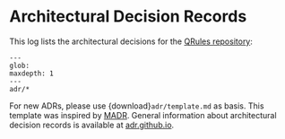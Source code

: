 <!-- cspell:ignore madr -->

# Architectural Decision Records

This log lists the architectural decisions for the
[QRules repository](https://github.com/ComPWA/qrules):

```{toctree}
---
glob:
maxdepth: 1
---
adr/*
```

For new ADRs, please use {download}`adr/template.md` as basis. This template
was inspired by [MADR](https://adr.github.io/madr). General information about
architectural decision records is available at
[adr.github.io](https://adr.github.io).
